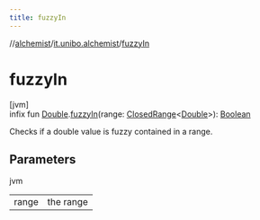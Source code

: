 ```yaml
---
title: fuzzyIn
---
```

//[alchemist](../../index.html)/[it.unibo.alchemist](index.html)/[fuzzyIn](fuzzy-in.html)



# fuzzyIn



[jvm]\
infix fun [Double](https://kotlinlang.org/api/latest/jvm/stdlib/kotlin/-double/index.html).[fuzzyIn](fuzzy-in.html)(range: [ClosedRange](https://kotlinlang.org/api/latest/jvm/stdlib/kotlin.ranges/-closed-range/index.html)<[Double](https://kotlinlang.org/api/latest/jvm/stdlib/kotlin/-double/index.html)>): [Boolean](https://kotlinlang.org/api/latest/jvm/stdlib/kotlin/-boolean/index.html)



Checks if a double value is fuzzy contained in a range.



## Parameters


jvm

| | |
|---|---|
| range | the range |





